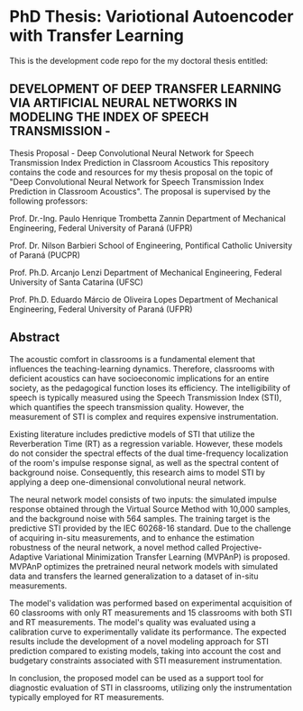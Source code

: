 # PhD Thesis: Variotional Autoencoder with Transfer Learning

This is the development code repo for the my doctoral thesis entitled:

## DEVELOPMENT OF DEEP TRANSFER LEARNING VIA ARTIFICIAL NEURAL NETWORKS IN MODELING THE INDEX OF SPEECH TRANSMISSION -

Thesis Proposal - Deep Convolutional Neural Network for Speech Transmission Index Prediction in Classroom Acoustics
This repository contains the code and resources for my thesis proposal on the topic of "Deep Convolutional Neural Network for Speech Transmission Index Prediction in Classroom Acoustics". The proposal is supervised by the following professors:

Prof. Dr.-Ing. Paulo Henrique Trombetta Zannin
Department of Mechanical Engineering, Federal University of Paraná (UFPR)

Prof. Dr. Nilson Barbieri
School of Engineering, Pontifical Catholic University of Paraná (PUCPR)

Prof. Ph.D. Arcanjo Lenzi
Department of Mechanical Engineering, Federal University of Santa Catarina (UFSC)

Prof. Ph.D. Eduardo Márcio de Oliveira Lopes
Department of Mechanical Engineering, Federal University of Paraná (UFPR)

## Abstract
The acoustic comfort in classrooms is a fundamental element that influences the teaching-learning dynamics. Therefore, classrooms with deficient acoustics can have socioeconomic implications for an entire society, as the pedagogical function loses its efficiency. The intelligibility of speech is typically measured using the Speech Transmission Index (STI), which quantifies the speech transmission quality. However, the measurement of STI is complex and requires expensive instrumentation.

Existing literature includes predictive models of STI that utilize the Reverberation Time (RT) as a regression variable. However, these models do not consider the spectral effects of the dual time-frequency localization of the room's impulse response signal, as well as the spectral content of background noise. Consequently, this research aims to model STI by applying a deep one-dimensional convolutional neural network.

The neural network model consists of two inputs: the simulated impulse response obtained through the Virtual Source Method with 10,000 samples, and the background noise with 564 samples. The training target is the predictive STI provided by the IEC 60268-16 standard. Due to the challenge of acquiring in-situ measurements, and to enhance the estimation robustness of the neural network, a novel method called Projective-Adaptive Variational Minimization Transfer Learning (MVPAnP) is proposed. MVPAnP optimizes the pretrained neural network models with simulated data and transfers the learned generalization to a dataset of in-situ measurements.

The model's validation was performed based on experimental acquisition of 60 classrooms with only RT measurements and 15 classrooms with both STI and RT measurements. The model's quality was evaluated using a calibration curve to experimentally validate its performance. The expected results include the development of a novel modeling approach for STI prediction compared to existing models, taking into account the cost and budgetary constraints associated with STI measurement instrumentation.

In conclusion, the proposed model can be used as a support tool for diagnostic evaluation of STI in classrooms, utilizing only the instrumentation typically employed for RT measurements.
